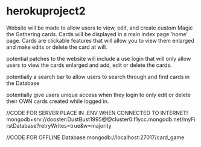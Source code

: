 # herokuproject2
Website will be made to allow users to view, edit, and create custom Magic the Gathering cards. Cards will be displayed in a main index page 'home' page. Cards are clickable features that will allow you to view them enlarged and make edits or delete the card at will.

potential patches to the website will include a use login that will only allow users to view the cards enlarged and add, edit or delete the cards.

potentially a search bar to allow users to search through and find cards in the Database


potentially give users unique access when they login to only edit or delete their OWN cards created while logged in.



//CODE FOR SERVER PLACE IN .ENV WHEN CONNECTED TO INTERNET!
mongodb+srv://dooster:DustBust1995@@cluster0.f1ycc.mongodb.net/myFirstDatabase?retryWrites=true&w=majority

//CODE FOR OFFLINE Database
mongodb://localhost:27017/card_game
